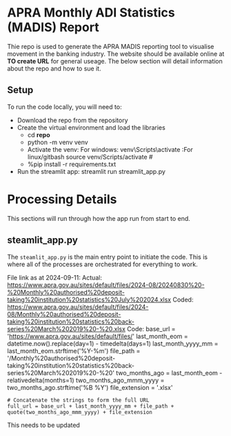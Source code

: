 # APRA Monthly ADI Statistics (MADIS) Report
Thie repo is used to generate the APRA MADIS reporting tool to visualise movement in the banking industry. The website should be available online at **TO create URL** for general useage. The below section will detail information about the repo and how to sue it.

## Setup
To run the code locally, you will need to:
* Download the repo from the repository
* Create the virtual environment and load the libraries
    * cd **repo**
    * python -m venv venv
    * Activate the venv:
      For windows:
      venv\Scripts\activate
      :For linux/gitbash
      source venv/Scripts/activate # 
    * %pip install -r requirements.txt
* Run the streamlit app:
    streamlit run streamlit_app.py



# Processing Details
This sections will run through how the app run from start to end.

## steamlit_app.py
The `steamlit_app.py` is the main entry point to initiate the code. This is where all of the processes are orchestrated for everything to work.


File link as at 2024-09-11:
Actual: https://www.apra.gov.au/sites/default/files/2024-08/20240830%20-%20Monthly%20authorised%20deposit-taking%20institution%20statistics%20July%202024.xlsx
Coded:  https://www.apra.gov.au/sites/default/files/2024-08/Monthly%20authorised%20deposit-taking%20institution%20statistics%20back-series%20March%202019%20-%20.xlsx
Code:
base_url = 'https://www.apra.gov.au/sites/default/files/'
    last_month_eom = datetime.now().replace(day=1) - timedelta(days=1)
    last_month_yyyy_mm = last_month_eom.strftime('%Y-%m')
    file_path = '/Monthly%20authorised%20deposit-taking%20institution%20statistics%20back-series%20March%202019%20-%20'
    two_months_ago = last_month_eom - relativedelta(months=1)
    two_months_ago_mmm_yyyy = two_months_ago.strftime('%B %Y')
    file_extension = '.xlsx'

    # Concatenate the strings to form the full URL
    full_url = base_url + last_month_yyyy_mm + file_path + quote(two_months_ago_mmm_yyyy) + file_extension
This needs to be updated
